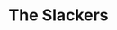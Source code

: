 ---
title: "The Slackers"
summary: "The Slackers are an American ska band, formed in Manhattan, New York in 1991. The band's sound is a mix of ska, rocksteady, reggae, dub, soul, garage rock, and jazz. The Slackers' notability is credited to their prolific career, tours of North and South America, Europe, and elsewhere, and signing to notable punk label Hellcat Records.
The members of the Slackers have also been known to perform in other bands and musical projects, including Reggae Workers of the World, David Hillyard & The Rocksteady Seven, Crazy Baldhead Sound System, Da Whole Thing, The Hall Trees, Stubborn All-Stars, and the SKAndalous All Stars. Vic Ruggiero performs as a solo act performing both original compositions as well as reworked Slackers songs, and has also played keyboards and piano on several Rancid albums."
slug: "the-slackers"
image: "the-slackers.jpg"
apple_music_artist_url: "None"
wikipedia_url: "https://en.wikipedia.org/wiki/The_Slackers"
---